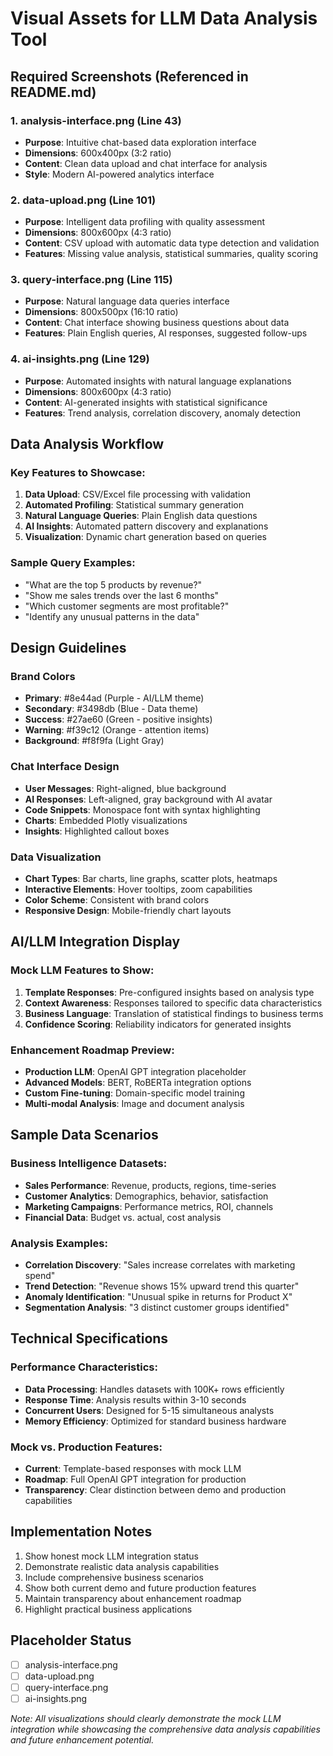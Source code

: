 # Visual Assets for LLM Data Analysis Tool

## Required Screenshots (Referenced in README.md)

### 1. **analysis-interface.png** (Line 43)
- **Purpose**: Intuitive chat-based data exploration interface
- **Dimensions**: 600x400px (3:2 ratio)
- **Content**: Clean data upload and chat interface for analysis
- **Style**: Modern AI-powered analytics interface

### 2. **data-upload.png** (Line 101)
- **Purpose**: Intelligent data profiling with quality assessment
- **Dimensions**: 800x600px (4:3 ratio)
- **Content**: CSV upload with automatic data type detection and validation
- **Features**: Missing value analysis, statistical summaries, quality scoring

### 3. **query-interface.png** (Line 115)
- **Purpose**: Natural language data queries interface
- **Dimensions**: 800x500px (16:10 ratio)
- **Content**: Chat interface showing business questions about data
- **Features**: Plain English queries, AI responses, suggested follow-ups

### 4. **ai-insights.png** (Line 129)
- **Purpose**: Automated insights with natural language explanations
- **Dimensions**: 800x600px (4:3 ratio)
- **Content**: AI-generated insights with statistical significance
- **Features**: Trend analysis, correlation discovery, anomaly detection

## Data Analysis Workflow

### Key Features to Showcase:
1. **Data Upload**: CSV/Excel file processing with validation
2. **Automated Profiling**: Statistical summary generation
3. **Natural Language Queries**: Plain English data questions
4. **AI Insights**: Automated pattern discovery and explanations
5. **Visualization**: Dynamic chart generation based on queries

### Sample Query Examples:
- "What are the top 5 products by revenue?"
- "Show me sales trends over the last 6 months"
- "Which customer segments are most profitable?"
- "Identify any unusual patterns in the data"

## Design Guidelines

### Brand Colors
- **Primary**: #8e44ad (Purple - AI/LLM theme)
- **Secondary**: #3498db (Blue - Data theme)
- **Success**: #27ae60 (Green - positive insights)
- **Warning**: #f39c12 (Orange - attention items)
- **Background**: #f8f9fa (Light Gray)

### Chat Interface Design
- **User Messages**: Right-aligned, blue background
- **AI Responses**: Left-aligned, gray background with AI avatar
- **Code Snippets**: Monospace font with syntax highlighting
- **Charts**: Embedded Plotly visualizations
- **Insights**: Highlighted callout boxes

### Data Visualization
- **Chart Types**: Bar charts, line graphs, scatter plots, heatmaps
- **Interactive Elements**: Hover tooltips, zoom capabilities
- **Color Scheme**: Consistent with brand colors
- **Responsive Design**: Mobile-friendly chart layouts

## AI/LLM Integration Display

### Mock LLM Features to Show:
1. **Template Responses**: Pre-configured insights based on analysis type
2. **Context Awareness**: Responses tailored to specific data characteristics
3. **Business Language**: Translation of statistical findings to business terms
4. **Confidence Scoring**: Reliability indicators for generated insights

### Enhancement Roadmap Preview:
- **Production LLM**: OpenAI GPT integration placeholder
- **Advanced Models**: BERT, RoBERTa integration options
- **Custom Fine-tuning**: Domain-specific model training
- **Multi-modal Analysis**: Image and document analysis

## Sample Data Scenarios

### Business Intelligence Datasets:
- **Sales Performance**: Revenue, products, regions, time-series
- **Customer Analytics**: Demographics, behavior, satisfaction
- **Marketing Campaigns**: Performance metrics, ROI, channels
- **Financial Data**: Budget vs. actual, cost analysis

### Analysis Examples:
- **Correlation Discovery**: "Sales increase correlates with marketing spend"
- **Trend Detection**: "Revenue shows 15% upward trend this quarter"
- **Anomaly Identification**: "Unusual spike in returns for Product X"
- **Segmentation Analysis**: "3 distinct customer groups identified"

## Technical Specifications

### Performance Characteristics:
- **Data Processing**: Handles datasets with 100K+ rows efficiently
- **Response Time**: Analysis results within 3-10 seconds
- **Concurrent Users**: Designed for 5-15 simultaneous analysts
- **Memory Efficiency**: Optimized for standard business hardware

### Mock vs. Production Features:
- **Current**: Template-based responses with mock LLM
- **Roadmap**: Full OpenAI GPT integration for production
- **Transparency**: Clear distinction between demo and production capabilities

## Implementation Notes

1. Show honest mock LLM integration status
2. Demonstrate realistic data analysis capabilities
3. Include comprehensive business scenarios
4. Show both current demo and future production features
5. Maintain transparency about enhancement roadmap
6. Highlight practical business applications

## Placeholder Status
- [ ] analysis-interface.png
- [ ] data-upload.png
- [ ] query-interface.png
- [ ] ai-insights.png

*Note: All visualizations should clearly demonstrate the mock LLM integration while showcasing the comprehensive data analysis capabilities and future enhancement potential.*